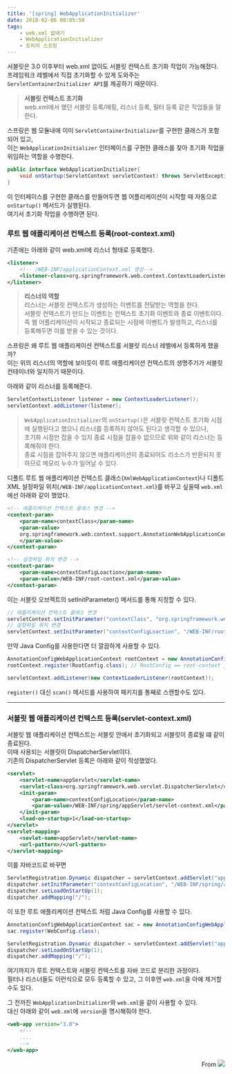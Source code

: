 ```yaml
---
title: '[spring] WebApplicationInitializer'
date: 2018-02-06 00:05:50
tags:
    - web.xml 없애기
    - WebApplicationInitializer
    - 토비의 스프링
---
```


서블릿은 3.0 이후부터 web.xml 없이도 서블릿 컨텍스트 초기화 작업이 가능해졌다.  
프레임워크 레벨에서 직접 초기화할 수 있게 도와주는 `ServletContainerInitializer API`를 제공하기 때문이다.  
> **서블릿 컨텍스트 초기화**  
web.xml에서 했던 서블릿 등록/매핑, 리스너 등록, 필터 등록 같은 작업들을 말한다.  

스프링은 웹 모듈내에 이미 `ServletContainerInitializer`를 구현한 클래스가 포함되어 있고,  
이는 `WebApplicationInitializer` 인터페이스를 구현한 클래스를 찾아 초기화 작업을 위임하는 역할을 수행한다.  
```java
public interface WebApplicationInitializer{
    void onStartup(ServletContext servletContext) throws ServletException;
}
```
이 인터페이스를 구현한 클래스를 만들어두면 웹 어플리케이션이 시작할 때 자동으로 `onStartup()` 메서드가 실행된다.  
여기서 초기화 작업을 수행하면 된다.  

### 루트 웹 애플리케이션 컨텍스트 등록(root-context.xml)
기존에는 아래와 같이 web.xml에 리스너 형태로 등록했다.  
```xml
<listener>
    <!-- /WEB-INF/applicationContext.xml 생성-->
    <listener-class>org.springframework.web.context.ContextLoaderListener</listener-class>    
</listener>
```
> **리스너의 역할**  
리스너는 서블릿 컨텍스트가 생성하는 이벤트를 전달받는 역할을 한다.  
서블릿 컨텍스트가 만드는 이벤트는 컨텍스트 초기화 이벤트와 종료 이벤트이다.  
즉 웹 어플리케이션이 시작되고 종료되는 시점에 이벤트가 발생하고, 리스너를 등록해두면 이를 받을 수 있는 것이다.  

스프링은 왜 루트 웹 애플리케이션 컨텍스트를 서블릿 리스너 레벨에서 등록하게 했을까?  
이는 위의 리스너의 역할에 보이듯이 루트 애플리케이션 컨텍스트의 생명주기가 서블릿 컨테이너와 일치하기 때문이다.  

아래와 같이 리스너를 등록해준다.  
```java
ServletContextListener listener = new ContextLoaderListener();
servletContext.addListener(listener);
```
> `WebApplicationInitializer`의 `onStartup()`은 서블릿 컨텍스트 초기화 시점에 실행된다고 했으니 리스너를 등록하지 않아도 된다고 생각할 수 있으나,  
초기화 시점만 잡을 수 있지 종료 시점을 잡을수 없으므로 위와 같이 리스너는 등록해줘야 한다.  
종료 시점을 잡아주지 않으면 애플리케이션이 종료되어도 리소스가 반환되지 못하므로 메모리 누수가 일어날 수 있다.  

디폴트 루트 웹 애플리케이션 컨텍스트 클래스(`XmlWebApplicationContext`)나 디폴트 XML 설정파일 위치(`/WEB-INF/applicationContext.xml`)를 바꾸고 싶을때 `web.xml`에선 아래와 같이 했었다.  
```xml
<!-- 애플리케이션 컨텍스트 클래스 변경 -->
<context-param>
    <param-name>contextClass</param-name>
    <param-value>
    org.springframework.web.context.support.AnnotationWebApplicationContext
    </param-value>
</context-param>

<!-- 설정파일 위치 변경 -->
<context-param>
    <param-name>contextConfigLoaction</param-name>
    <param-value>/WEB-INF/root-context.xml</param-value>
</context-param>
```
이는 서블릿 오브젝트의 setInitParameter() 메서드를 통해 지정할 수 있다.  
```java
// 애플리케이션 컨텍스트 클래스 변경 
servletContext.setInitParameter("contextClass", "org.springframework.web.context.support.AnnotationWebApplicationContext");
// 설정파일 위치 변경
servletContext.setInitParameter("contextConfigLoaction", "/WEB-INF/root-context.xml");
```

만약 Java Config를 사용한다면 더 깔끔하게 사용할 수 있다.  
```java
AnnotationConfigWebApplicationContext rootContext = new AnnotationConfigWebApplicationContext();
rootContext.register(RootConfig.class); // RootConfig == root-context java config

servletContext.addListener(new ContextLoaderListener(rootContext));
```
`register()` 대신 `scan()` 메서드를 사용하여 패키지를 통째로 스캔할수도 있다.  

---

### 서블릿 웹 애플리케이션 컨텍스트 등록(servlet-context.xml)
서블릿 웹 애플리케이션 컨텍스트는 서블릿 안에서 초기화되고 서블릿이 종료될 떄 같이 종료된다.  
이때 사용되는 서블릿이 DispatcherServlet이다.  
기존의 DispatcherServlet 등록은 아래와 같이 작성했었다.  
```xml
<servlet>
    <servlet-name>appServlet</servlet-name>
    <servlet-class>org.springframework.web.servlet.DispatcherServlet</servlet-class>
    <init-param>
        <param-name>contextConfigLocation</param-name>
        <param-value>/WEB-INF/spring/appServlet/servlet-context.xml</param-value>
    </init-param>
    <load-on-startup>1</load-on-startup>
</servlet>
<servlet-mapping>
    <sevlet-name>appServlet</servlet-name>
    <url-pattern>/</url-pattern>
</servlet-mapping>
```
이를 자바코드로 바꾸면
```java
ServletRegistration.Dynamic dispatcher = servletContext.addServlet("appServlet", new DispatcherServlet());
dispatcher.setInitParameter("contextConfigLocation", "/WEB-INF/spring/appServlet/servlet-context.xml");
dispatcher.setLoadOnStartUp(1);
dispatcher.addMapping("/");
```
이 또한 루트 애플리케이션 컨텍스트 처럼 Java Config를 사용할 수 있다.  
```java
AnnotationConfigWebApplicationContext sac = new AnnotationConfigWebApplicationContext();
sac.register(WebConfig.class);

ServletRegistration.Dynamic dispatcher = servletContext.addServlet("appServlet", new DispatcherServlet(sac));
dispatcher.setLoadOnStartUp(1);
dispatcher.addMapping("/");
```

여기까지가 루트 컨텍스트와 서블릿 컨텍스트를 자바 코드로 분리한 과정이다.  
필터나 리스너들도 이런식으로 모두 등록할 수 있고, 그 이후엔 `web.xml`을 아예 제거할 수도 있다.  

그 전까진 `WebApplicationInitializer`와 `web.xml`을 같이 사용할 수 있다.  
대신 아래와 같이 `web.xml`에 `version`을 명시해줘야 한다.  
```xml
<web-app version="3.0">
    <!-- 
    ....
    -->
</web-app>
```

<div style="text-align: right">
From <img src="https://cloud2.zoolz.com/MyComputers/Images/Image.aspx?q=bT00MDcyNDcma2V5PTI0NzQwNDAxMDkmdHlwZT1sJno9MjAxOC8wOC8wNiAwOTozOA==#width30" style="display:inline-block;"/>
</div>

<!-- more -->